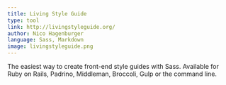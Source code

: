 ```yaml
---
title: Living Style Guide
type: tool
link: http://livingstyleguide.org/
author: Nico Hagenburger
language: Sass, Markdown
image: livingstyleguide.png
---
```


The easiest way to create front-end style guides with Sass.
Available for Ruby on Rails, Padrino, Middleman, Broccoli, Gulp or the command line.
